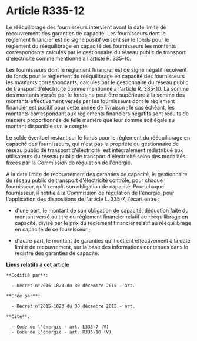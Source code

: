 # Article R335-12

Le rééquilibrage des fournisseurs intervient avant la date limite de recouvrement des garanties de capacité. Les fournisseurs
dont le règlement financier est de signe positif versent sur le fonds pour le règlement du rééquilibrage en capacité des
fournisseurs les montants correspondants calculés par le gestionnaire du réseau public de transport d'électricité comme
mentionné à l'article R. 335-10. 

Les fournisseurs dont le règlement financier est de signe négatif reçoivent du fonds pour le règlement du rééquilibrage en
capacité des fournisseurs les montants correspondants, calculés par le gestionnaire du réseau public de transport
d'électricité comme mentionné à l'article R. 335-10. La somme des montants versés par le fonds ne peut être supérieure à la
somme des montants effectivement versés par les fournisseurs dont le règlement financier est positif pour cette année de
livraison ; le cas échéant, les montants correspondant aux règlements financiers négatifs sont réduits de manière
proportionnée de telle manière que leur somme soit égale au montant disponible sur le compte. 

Le solde éventuel restant sur le fonds pour le règlement du rééquilibrage en capacité des fournisseurs, qui n'est pas la
propriété du gestionnaire de réseau public de transport d'électricité, est intégralement redistribué aux utilisateurs du
réseau public de transport d'électricité selon des modalités fixées par la Commission de régulation de l'énergie. 

A la date limite de recouvrement des garanties de capacité, le gestionnaire du réseau public de transport d'électricité
contrôle, pour chaque fournisseur, qu'il remplit son obligation de capacité. Pour chaque fournisseur, il notifie à la
Commission de régulation de l'énergie, pour l'application des dispositions de l'article L. 335-7, l'écart entre :

- d'une part, le montant de son obligation de capacité, déduction faite du montant versé au titre du règlement financier
relatif au rééquilibrage en capacité, divisé par le prix du règlement financier relatif au rééquilibrage en capacité de ce
fournisseur ;

- d'autre part, le montant de garanties qu'il détient effectivement à la date limite de recouvrement, sur la base des
informations contenues dans le registre des garanties de capacité.

**Liens relatifs à cet article**

	**Codifié par**:

	  - Décret n°2015-1823 du 30 décembre 2015 - art.

	**Créé par**:

	  - Décret n°2015-1823 du 30 décembre 2015 - art.

	**Cite**:

	  - Code de l'énergie - art. L335-7 (V)
	  - Code de l'énergie - art. R335-10 (V)
